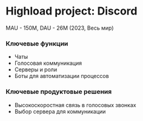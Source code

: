 # Highload project: Discord

MAU - 150M, DAU - 26M (2023, Весь мир)

### Ключевые функции
  - Чаты
  - Голосовая коммуникация
  - Серверы и роли
  - Боты для автоматизации процессов
### Ключевые продуктовые решения
  - Высокоскоростная связь в голосовых звонках
  - Выбор сервера для коммуникации


